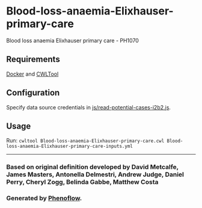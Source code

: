 # Blood-loss-anaemia-Elixhauser-primary-care

Blood loss anaemia Elixhauser primary care - PH1070

## Requirements

[Docker](https://docs.docker.com/install/) and [CWLTool](https://github.com/common-workflow-language/cwltool#install)

## Configuration

Specify data source credentials in [js/read-potential-cases-i2b2.js](js/read-potential-cases-i2b2.js).

## Usage

Run: `cwltool Blood-loss-anaemia-Elixhauser-primary-care.cwl Blood-loss-anaemia-Elixhauser-primary-care-inputs.yml`

***

### Based on original definition developed by David Metcalfe, James Masters, Antonella Delmestri, Andrew Judge, Daniel Perry, Cheryl Zogg, Belinda Gabbe, Matthew Costa
### Generated by [Phenoflow](https://kclhi.org/phenoflow).
